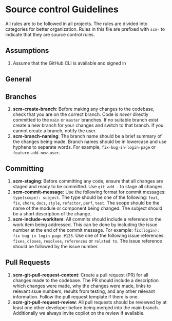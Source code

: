 # Source control Guidelines

All rules are to be followed in all projects. The rules are divided into categories for better organization.
Rules in this file are prefixed with `scm-` to indicate that they are source control rules.

## Assumptions

1. Assume that the GitHub CLI is available and signed in

## General

## Branches

1. **scm-create-branch**: Before making any changes to the codebase, check that you are on the
  correct branch. Code is *never* directly committed to the `main` or `master` branches. If no
  suitable branch exist create a new branch for your changes and switch to that branch. If
  you cannot create a branch, notify the user.
2. **scm-branch-naming**: The branch name should be a brief summary of the changes being made. Branch
   names should be in lowercase and use hyphens to separate words. For example, `fix-bug-in-login-page`
   or `feature-add-new-user`.

## Committing

1. **scm-staging**: Before committing any code, ensure that all changes are staged and ready to be committed.
   Use `git add .` to stage all changes.
2. **scm-commit-message**: Use the following format for commit messages: `type(scope): subject`. The
   type should be one of the following: `feat`, `fix`, `chore`, `docs`, `style`, `refactor`, `perf`,
   `test`. The scope should be the name of the module or component being changed. The subject should
   be a short description of the change.
3. **scm-include-workitem**: All commits should include a reference to the work item being
   addressed. This can be done by including the issue number at the end of the commit message. For
   example: `fix(login): fix bug in login page #123`. Use one of the following issue references:
   `fixes`, `closes`, `resolves`, `references` or `related to`. The issue reference should be followed
   by the issue number.

## Pull Requests

1. **scm-git-pull-request-content**: Create a pull request (PR) for all changes made to the codebase.
   The PR should include a description which changes were made, why the changes were made, links to
   relevant ssue numbers, results from testing, and any other relevant information. Follow the pull
   request template if there is one.
2. **scm-git-pull-request-review**: All pull requests should be reviewed by at least one other developer
   before being merged into the main branch. Additionally we always invite copilot on the review if
   available.
